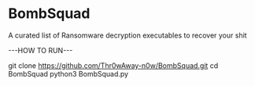 # BombSquad
A curated list of Ransomware decryption executables to recover your shit 



---HOW TO RUN---

git clone https://github.com/Thr0wAway-n0w/BombSquad.git
cd BombSquad
python3 BombSquad.py

